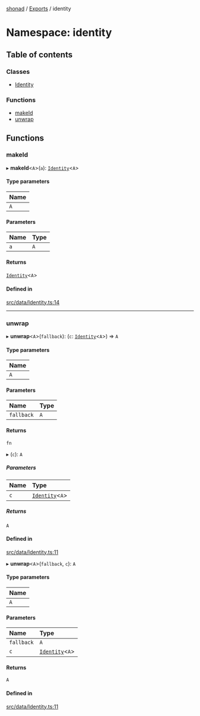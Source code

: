 [shonad](../README.md) / [Exports](../modules.md) / identity

# Namespace: identity

## Table of contents

### Classes

- [Identity](../classes/identity.Identity.md)

### Functions

- [makeId](identity.md#makeid)
- [unwrap](identity.md#unwrap)

## Functions

### makeId

▸ **makeId**<`A`\>(`a`): [`Identity`](../classes/identity.Identity.md)<`A`\>

#### Type parameters

| Name |
| :------ |
| `A` |

#### Parameters

| Name | Type |
| :------ | :------ |
| `a` | `A` |

#### Returns

[`Identity`](../classes/identity.Identity.md)<`A`\>

#### Defined in

[src/data/Identity.ts:14](https://github.com/jonlaing/shonad/blob/299d147/src/data/Identity.ts#L14)

___

### unwrap

▸ **unwrap**<`A`\>(`fallback`): (`c`: [`Identity`](../classes/identity.Identity.md)<`A`\>) => `A`

#### Type parameters

| Name |
| :------ |
| `A` |

#### Parameters

| Name | Type |
| :------ | :------ |
| `fallback` | `A` |

#### Returns

`fn`

▸ (`c`): `A`

##### Parameters

| Name | Type |
| :------ | :------ |
| `c` | [`Identity`](../classes/identity.Identity.md)<`A`\> |

##### Returns

`A`

#### Defined in

[src/data/Identity.ts:11](https://github.com/jonlaing/shonad/blob/299d147/src/data/Identity.ts#L11)

▸ **unwrap**<`A`\>(`fallback`, `c`): `A`

#### Type parameters

| Name |
| :------ |
| `A` |

#### Parameters

| Name | Type |
| :------ | :------ |
| `fallback` | `A` |
| `c` | [`Identity`](../classes/identity.Identity.md)<`A`\> |

#### Returns

`A`

#### Defined in

[src/data/Identity.ts:11](https://github.com/jonlaing/shonad/blob/299d147/src/data/Identity.ts#L11)
